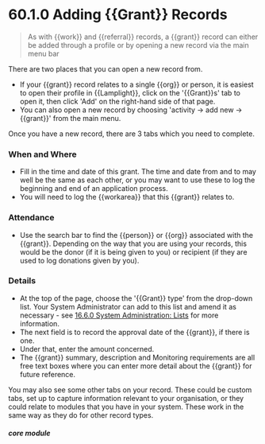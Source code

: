 # 60.1.0 Adding {{Grant}} Records

> As with {{work}} and {{referral}} records, a {{grant}} record can either be added through a profile or by opening a new record via the main menu bar

There are two places that you can open a new record from. 
- If your {{grant}} record relates to a single {{org}} or person, it is easiest to open their profile in {{Lamplight}}, click on the  '{{Grant}}s' tab to open it, then click 'Add' on the right-hand side of that page. 
- You can also open a new record by choosing 'activity -> add new -> {{grant}}' from the main menu.

Once you have a new record, there are 3 tabs which you need to complete.

### When and Where

- Fill in the time and date of this grant. The time and date from and to may well be the same as each other, or you may want to use these to log the beginning and end of an application process.
- You will need to log the {{workarea}} that this {{grant}} relates to. 

### Attendance

- Use the search bar to find the {{person}} or {{org}} associated with the {{grant}}. Depending on the way that you are using your records, this would be the donor (if it is being given to you) or recipient (if they are used to log donations given by you).

### Details

- At the top of the page, choose the '{{Grant}} type' from the drop-down list. Your System Administrator can add to this list and amend it as necessary - see [16.6.0 System Administration: Lists](/help/index/p/16.6.0) for more information.
- The next field is to record the approval date of the {{grant}}, if there is one.
- Under that, enter the amount concerned.
- The {{grant}} summary, description and Monitoring requirements are all free text boxes where you can enter more detail about the {{grant}} for future reference.

You may also see some other tabs on your record. These could be custom tabs, set up to capture information relevant to your organisation, or they could relate to modules that you have in your system. These work in the same way as they do for other record types.


##### core module
